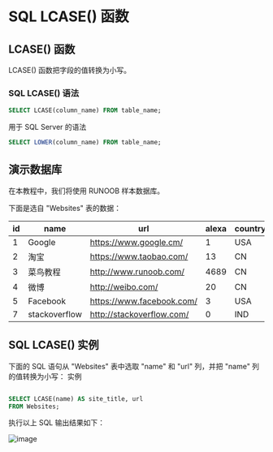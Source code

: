 # SQL LCASE() 函数
## LCASE() 函数
LCASE() 函数把字段的值转换为小写。
### SQL LCASE() 语法
```sql
SELECT LCASE(column_name) FROM table_name;

```
用于 SQL Server 的语法

```sql
SELECT LOWER(column_name) FROM table_name;
```

## 演示数据库
在本教程中，我们将使用 RUNOOB 样本数据库。

下面是选自 "Websites" 表的数据：


| id | name         | url                       | alexa | country |
|----|--------------|---------------------------|-------|---------|
| 1  | Google       | https://www.google.cm/    | 1     | USA     |
| 2  | 淘宝          | https://www.taobao.com/   | 13    | CN      |
| 3  | 菜鸟教程      | http://www.runoob.com/    | 4689  | CN      |
| 4  | 微博          | http://weibo.com/         | 20    | CN      |
| 5  | Facebook     | https://www.facebook.com/ | 3     | USA     |
| 7  | stackoverflow | http://stackoverflow.com/ |   0 | IND     |

## SQL LCASE() 实例
下面的 SQL 语句从 "Websites" 表中选取 "name" 和 "url" 列，并把 "name" 列的值转换为小写：
实例
```sql

SELECT LCASE(name) AS site_title, url
FROM Websites;
```

执行以上 SQL 输出结果如下：

![image](https://user-images.githubusercontent.com/18340126/173590099-aa54f9fa-1436-4a83-a895-29a292370ddb.png)
